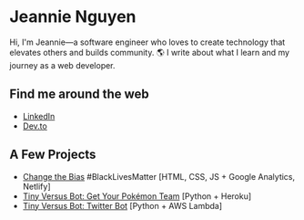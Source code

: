 # Jeannie Nguyen

Hi, I'm Jeannie—a software engineer who loves to create technology that elevates others and builds community. 🌎 I write about what I learn and my journey as a web developer.

## Find me around the web

- [LinkedIn](https://www.linkedin.com/in/jeannie-t-nguyen/)
- [Dev.to](https://dev.to/jeannienguyen)

## A Few Projects

- [Change the Bias](https://changethebias.com/) #BlackLivesMatter [HTML, CSS, JS + Google Analytics, Netlify]
- [Tiny Versus Bot: Get Your Pokémon Team](http://tinyversusbot.herokuapp.com/) [Python + Heroku]
- [Tiny Versus Bot: Twitter Bot](https://twitter.com/tinyversusbot) [Python + AWS Lambda]
